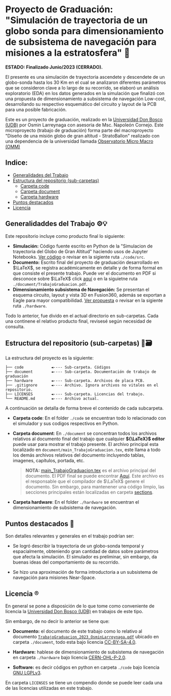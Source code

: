 <!-- Para mejorar la estructura de mi README.md hice uso de la siguiente web y criterios personales:
    	                https://www.makeareadme.com/
 -->

# **Proyecto de Graduación:** "Simulación de trayectoria de un globo sonda para dimensionamiento de subsistema de navegación para misiones a la estratosfera" 🎈

**ESTADO: Finalizado Junio/2023 (CERRADO).**

El presente es una simulación de trayectoria ascendete y descendete de un globo-sonda hasta los 30 Km en el cual se  analizaron diferentes parámetros que se consideron clave a lo largo de su recorrido, se elaboró un análisis exploratorio (EDA) en los datos generados en la simulación  que finalizó con una propuesta de dimensionamiento a subsistema de navegación Low-cost, desarrollando su respectivo esquemático del circuito y layout de la PCB para una posible fabricación.  

Este es un proyecto de graduación, realizado en la [Universidad Don Bosco (UDB)](https://www.udb.edu.sv/udb/) por Osmin Larreynaga con asesoria de Msc. Napoleón Cornejo. Este microproyecto (trabajo de graduación) forma parte del macroproyecto "Diseño de una misión  globo de gran altitud - StratoBallon" realizado con una dependencia de la universidad llamada [Observatorio Micro Macro (OMM)](http://omm.udb.edu.sv/omm/public/) 

## Indice: 
- [Generalidades del Trabajo](#Generalidades-trabajo)
- [Estructura del repositorio (sub-carpetas)](#estructura-del-repositorio--sub-carpetas)
  * [Carpeta code](#estructura-del-repositorio--sub-carpetas)
  * [Carpeta document](#estructura-del-repositorio--sub-carpetas)
  * [Carpeta hardware](#estructura-del-repositorio--sub-carpetas)
- [Puntos destacados](#puntos-destacados)
- [Licencia](#licencia)

<h2> 
    <a name="Generalidades-trabajo"> </a>
    Generalidaddes del Trabajo ⚙️💡
</h2>  

Este repositorio incluye  como producto final lo siguiente:

* **Simulación:** Código fuente escrito en Python de la "Simulacion de trayectoria del Globo de Gran Altitud" haciendo usos de Jupyter Notebooks. [Ver código](https://github.com/osmin-lab/Proyec_Gda_Simula-PCB_Nav/tree/main/code) o revisar en la sigiente ruta `./code/src`.
* **Documento:**  Escrito final del proyecto de graduación desarrollado en $\LaTeX$, se registra académicamente en detalle y de forma formal en que consiste el presente trabajo. Puede ver el documento en PDF si desconoce sobre $\LaTeX$ click [aquí](https://github.com/osminlab/Proyec_Gda_Simula_PCB_Nav/blob/main/document/TrabajoGraduacion_2023_OsminLarreynaga.pdf) o en la siguietne ruta `./document/TrabajoGraduacion.pdf`.
* **Dimensionamiento subsistema de Navegación:** Se presentan el esquema circuito, layout y vista 3D en Fusion360, además se exportan a Eagle para mayor compatibilidad. [Ver propuesta](https://github.com/osmin-lab/Proyec_Gda_Simula-PCB_Nav/tree/main/hardware) o revisar en la sigiente ruta `./hardware`.

Todo lo anterior, fue divido en el actual directorio en sub-carpetas. Cada una continene el relativo producto final, revisesé según necesidad de consulta.

<h2> 
    <a name="estructura-del-repositorio--sub-carpetas"></a>
    Estructura del repositorio (sub-carpetas) 📂🗃️
</h2>  

La estructura del proyecto es la siguiente:

    ├── code            ◄---- Sub-carpeta. Códigos
    ├── document        ◄---- Sub-carpeta. Documentación de trabajo de graduación
    ├── hardware        ◄---- Sub-carpeta. Archivos de placa PCB.
    ├── .gitignore      ◄---- Archivo. Ignora archivos no vitales en el repositorio. 
    ├── LICENSES        ◄---- Sub-carpeta. Licencias del trabajo.
    └── README.md       ◄---- Archivo actual.

A continuación se detalla de forma breve el contenido de cada subcarpeta.

* **Carpeta code**: En el folder  `./code`  se encuentran todo lo relacionado con el simulador  y sus codigos respectivos en Python.

* **Carpeta document**: En `./document` se concentran todos los archivos relativos al documento final del trabajo que cualquier **${\LaTeX}$ editor** puede usar para mostrar el trabajo presente. El archivo principal esta localizado en `document/main_TrabajoGraduacion.tex`, este llama a todo los demás archivos relativos del documento incluyendo tablas, imagenes, capítulos, portada, etc.

    > **NOTA:** [main_TrabajoGraduacion.tex](https://github.com/osmin-lab/Proyec_Gda_Simula-PCB_Nav/blob/main/document/main_TrabajoGraduacion.tex) es el archivo principal del documento. El PDF final se puede encontrar [Aquí](https://github.com/osminlab/Proyec_Gda_Simula_PCB_Nav/blob/main/document/TrabajoGraduacion_2023_OsminLarreynaga.pdf). Este archivo es el responsable que el compilador de  $\LaTeX$ genere el documento. Sin embargo, para mantenener una código limpio, las secciones principales están localizadas en carpeta [sections](https://github.com/osmin-lab/Proyec_Gda_Simula-PCB_Nav/tree/main/document/sections).

* **Carpeta hardware**: En el folder  `./hardware`  se encuentran el dimensionamiento de subsistema de navegación. 

<h2> 
    <a name="puntos-destacados"></a>
    Puntos destacados 📝
</h2> 

Son detalles relevantes y generales  en  el trabajo podrían ser: 

* Se logró describir la trayectoria de un globo-sonda temporal y espacialmente, obteniendo gran cantidad de datos sobre parámetros que afecta la simulación. El simulador es preliminar, sin embargo, da buenas ideas del comportamiento de su recorrido.

* Se hizo una aproximación de forma introductoria a un subsistema de navegación para misiones Near-Space.

<h2> 
    <a name="licencia"></a>
    Licencia ®️
</h2> 

En general se pone a disposición de lo que tome como conveniente de licencia la [Universidad Don Bosco (UDB)](https://www.udb.edu.sv/udb/) en trabajos de este tipo. 
<br>

Sin embargo, de no decir lo anterior se tiene que:
- **Documento:** el documento de este trabajo como lo relativo al documento [`TrabajoGraduacion_2023_OsminLarreynaga.pdf`](https://github.com/osminlab/Proyec_Gda_Simula_PCB_Nav/blob/main/document/TrabajoGraduacion_2023_OsminLarreynaga.pdf) ubicado en carpeta `./document`, todo esta bajo licencia [CC-BY-SA-4.0](https://creativecommons.org/licenses/by-sa/4.0/legalcode). 

- **Hardware:** hablese de dimensionamiento de subsistema de navegación en carpeta `./hardware` bajo licencia [ CERN-OHL-P-2.0](https://ohwr.org/cern_ohl_p_v2.txt).

- **Software:** es decir códigos en python en carpeta `./code` bajo licencia [GNU LGPLv3](https://www.gnu.org/licenses/lgpl-3.0.en.html#license-text).

En carpeta `LICENSES` se tiene un compendio donde se puede leer cada una de las licencias utilizadas en este trabajo.

